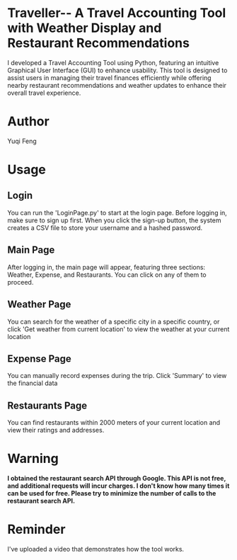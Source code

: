# Traveller-- A Travel Accounting Tool with Weather Display and Restaurant Recommendations
I developed a Travel Accounting Tool using Python, featuring an intuitive Graphical User Interface (GUI) to enhance usability. This tool is designed to assist users in managing their travel finances efficiently while offering nearby restaurant recommendations and weather updates to enhance their overall travel experience.

# Author
Yuqi Feng

# Usage
## Login
You can run the 'LoginPage.py' to start at the login page. Before logging in, make sure to sign up first. When you click the sign-up button, the system creates a CSV file to store your username and a hashed password.

## Main Page
After logging in, the main page will appear, featuring three sections: Weather, Expense, and Restaurants. You can click on any of them to proceed.

## Weather Page
You can search for the weather of a specific city in a specific country, or click 'Get weather from current location' to view the weather at your current location

## Expense Page
You can manually record expenses during the trip. Click 'Summary' to view the financial data

## Restaurants Page
You can find restaurants within 2000 meters of your current location and view their ratings and addresses.

# Warning
**I obtained the restaurant search API through Google. This API is not free, and additional requests will incur charges. I don't know how many times it can be used for free. Please try to minimize the number of calls to the restaurant search API.**

# Reminder
I've uploaded a video that demonstrates how the tool works.
